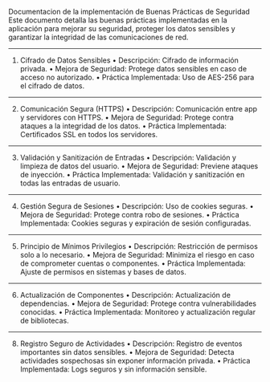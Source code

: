 Documentacion de la implementación de Buenas Prácticas de Seguridad
Este documento detalla las buenas prácticas implementadas en la aplicación para mejorar su seguridad, proteger los datos sensibles y garantizar la integridad de las comunicaciones de red.
*******************************************************************
1. Cifrado de Datos Sensibles
•	Descripción: Cifrado de información privada.
•	Mejora de Seguridad: Protege datos sensibles en caso de acceso no autorizado.
•	Práctica Implementada: Uso de AES-256 para el cifrado de datos.
*******************************************************************
2. Comunicación Segura (HTTPS)
•	Descripción: Comunicación entre app y servidores con HTTPS.
•	Mejora de Seguridad: Protege contra ataques a la integridad de los datos.
•	Práctica Implementada: Certificados SSL en todos los servidores.
*******************************************************************
3. Validación y Sanitización de Entradas
•	Descripción: Validación y limpieza de datos del usuario.
•	Mejora de Seguridad: Previene ataques de inyección.
•	Práctica Implementada: Validación y sanitización en todas las entradas de usuario.
*******************************************************************
4. Gestión Segura de Sesiones
•	Descripción: Uso de cookies seguras.
•	Mejora de Seguridad: Protege contra robo de sesiones.
•	Práctica Implementada: Cookies seguras y expiración de sesión configuradas.
*******************************************************************
5. Principio de Mínimos Privilegios
•	Descripción: Restricción de permisos solo a lo necesario.
•	Mejora de Seguridad: Minimiza el riesgo en caso de comprometer cuentas o componentes.
•	Práctica Implementada: Ajuste de permisos en sistemas y bases de datos.
*******************************************************************
6. Actualización de Componentes
•	Descripción: Actualización de dependencias.
•	Mejora de Seguridad: Protege contra vulnerabilidades conocidas.
•	Práctica Implementada: Monitoreo y actualización regular de bibliotecas.
*******************************************************************
8. Registro Seguro de Actividades
•	Descripción: Registro de eventos importantes sin datos sensibles.
•	Mejora de Seguridad: Detecta actividades sospechosas sin exponer información privada.
•	Práctica Implementada: Logs seguros y sin información sensible.
